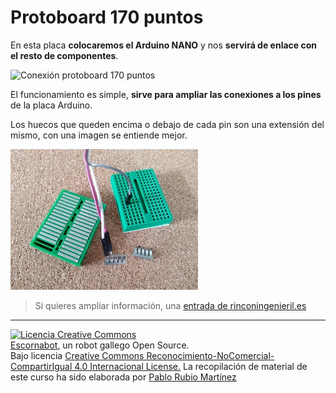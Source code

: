 # Protoboard 170 puntos

En esta placa **colocaremos el Arduino NANO** y nos **servirá de enlace con el resto de componentes**.


![Conexión protoboard 170 puntos](https://pablorubma.cc/wp-content/uploads/DVviqbEW4AAaw8Z-267x200.jpg)

El funcionamiento es simple, **sirve para ampliar las conexiones a los pines** de la placa Arduino. 

Los huecos que queden encima o debajo de cada pin son una extensión del mismo, con una imagen se entiende mejor.

![Protoboard 170 Puntos](/assets/protoboard170puntos.jpg)

> Si quieres ampliar información, una [entrada de rinconingenieril.es](https://www.rinconingenieril.es/usar-una-protoboard/)
---

[![Licencia Creative Commons](https://licensebuttons.net/l/by-nc-sa/4.0/80x15.png)](https://creativecommons.org/licenses/by-nc-sa/4.0/)  
[Escornabot](http://escornabot.com/web/), un robot gallego Open Source.  
Bajo licencia [Creative Commons Reconocimiento-NoComercial-CompartirIgual 4.0 Internacional License.](https://creativecommons.org/licenses/by-nc-sa/4.0/)
La recopilación de material de este curso ha sido elaborada por [Pablo Rubio Martínez](https://legacy.gitbook.com/@pablorubiomartinez)




